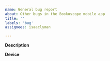 ```yaml
---
name: General bug report
about: Other bugs in the Bookoscope mobile app
title: ''
labels: 'bug'
assignees: isaaclyman

---
```


**Description**

<!-- Explain what's happening and why it's wrong. -->

**Device**

<!-- Is this happening on Windows, Mac, iOS, Android, or something else? If you've tried it on multiple platforms, does it happen on all of them? -->
